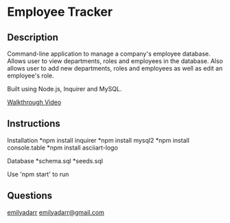# Employee Tracker

## Description
Command-line application to manage a company's employee database. Allows user to view departments, roles and employees in the database. Also allows user to add new departments, roles and employees as well as edit an employee's role. 

Built using Node.js, Inquirer and MySQL. 

[Walkthrough Video](https://drive.google.com/file/d/1T5Y1-tDur_5RaFl6zuJGD81e4bZCuBPN/view)

## Instructions
Installation
*npm install inquirer 
*npm install mysql2 
*npm install console.table
*npm install asciiart-logo

Database
*schema.sql
*seeds.sql

Use 'npm start' to run

## Questions
[emilyadarr](https://github.com/emilyadarr)
<emilyadarr@gmail.com>